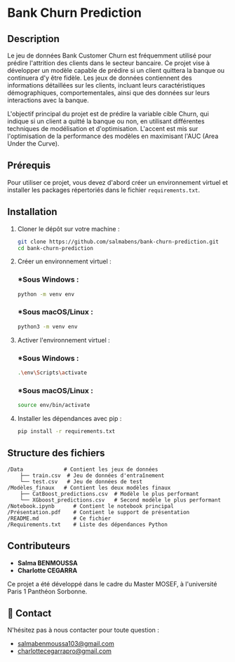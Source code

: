 # Bank Churn Prediction

## Description

Le jeu de données Bank Customer Churn est fréquemment utilisé pour prédire l'attrition des clients dans le secteur bancaire. Ce projet vise à développer un modèle capable de prédire si un client quittera la banque ou continuera d'y être fidèle. Les jeux de données contiennent des informations détaillées sur les clients, incluant leurs caractéristiques démographiques, comportementales, ainsi que des données sur leurs interactions avec la banque.

L'objectif principal du projet est de prédire la variable cible Churn, qui indique si un client a quitté la banque ou non, en utilisant différentes techniques de modélisation et d'optimisation. L'accent est mis sur l'optimisation de la performance des modèles en maximisant l'AUC (Area Under the Curve). 

## Prérequis

Pour utiliser ce projet, vous devez d'abord créer un environnement virtuel et installer les packages répertoriés dans le fichier `requirements.txt`.

## Installation

1. Cloner le dépôt sur votre machine :
   
   ```bash
   git clone https://github.com/salmabens/bank-churn-prediction.git
   cd bank-churn-prediction
   ```

2. Créer un environnement virtuel :
   ### *Sous Windows :
         
   ```bash
   python -m venv env
   ```
   ### *Sous macOS/Linux :
         
   ```bash
   python3 -m venv env
   ```
3. Activer l'environnement virtuel :

   ### *Sous Windows :
   
   ```bash
   .\env\Scripts\activate
   ```
   ### *Sous macOS/Linux :
   
   ```bash
   source env/bin/activate
   ```

4. Installer les dépendances avec pip :
   
   ```bash
   pip install -r requirements.txt
   ```
   
## Structure des fichiers
``` 
/Data             # Contient les jeux de données
    ├── train.csv  # Jeu de données d'entraînement
    └── test.csv   # Jeu de données de test
/Modèles_finaux   # Contient les deux modèles finaux
    ├── CatBoost_predictions.csv  # Modèle le plus performant
    └── XGboost_predictions.csv   # Second modèle le plus performant
/Notebook.ipynb      # Contient le notebook principal
/Présentation.pdf    # Contient le support de présentation
/README.md           # Ce fichier
/Requirements.txt    # Liste des dépendances Python
```
## Contributeurs

- **Salma BENMOUSSA**
- **Charlotte CEGARRA**

Ce projet a été développé dans le cadre du Master MOSEF, à l'université Paris 1 Panthéon Sorbonne.

## 📩 Contact

N'hésitez pas à nous contacter pour toute question :

- salmabenmoussa103@gmail.com 
- charlottecegarrapro@gmail.com
